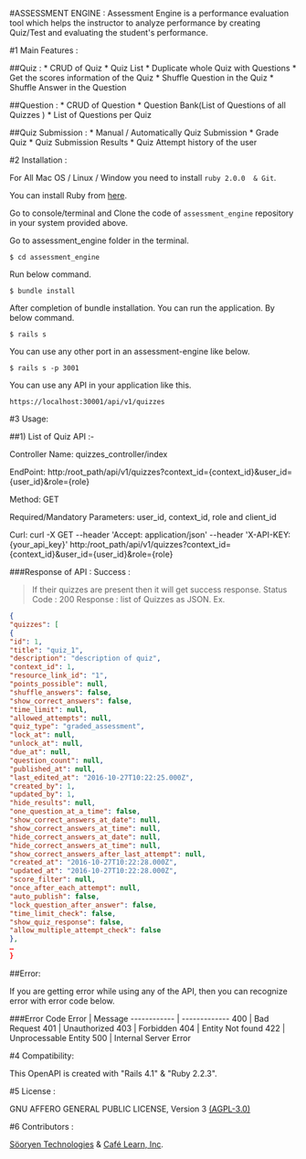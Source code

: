 #ASSESSMENT ENGINE :
Assessment Engine is a performance evaluation tool which helps the instructor to analyze performance by creating Quiz/Test and evaluating the student's performance.

#1 Main Features :

##Quiz :
	* CRUD of Quiz
	* Quiz List
	* Duplicate whole Quiz with Questions
	* Get the scores information of the Quiz
	* Shuffle Question in the Quiz
	* Shuffle Answer in the Question

##Question :
	* CRUD of Question
	* Question Bank(List of Questions of all Quizzes )
	* List of Questions per Quiz

##Quiz Submission :
	* Manual / Automatically Quiz Submission
	* Grade Quiz
	* Quiz Submission Results
	* Quiz Attempt history of the user


#2 Installation :

For All Mac OS / Linux / Window you need to install `ruby 2.0.0  & Git`.

You can install Ruby from [here](http://railsapps.github.io/installrubyonrails-ubuntu.html).
				 	
Go to console/terminal and Clone the code of `assessment_engine` repository in your system provided above.

Go to assessment_engine folder in the terminal.
	
`$ cd assessment_engine`

Run below command.	

`$ bundle install`

After completion of bundle installation. You can run the application. By below command.
		
`$ rails s`
		 	
You can use any other port in an assessment-engine like below.	

`$ rails s -p 3001`
		 	
You can use any API in your application like this.
			
`https://localhost:30001/api/v1/quizzes`
	
#3 Usage:
	
##1) List of Quiz API :-
	
Controller Name: quizzes_controller/index

EndPoint: http:/root_path/api/v1/quizzes?context_id={context_id}&user_id={user_id}&role={role}

Method: GET

Required/Mandatory Parameters: user_id, context_id, role and client_id

Curl: curl -X GET --header 'Accept: application/json' --header 'X-API-KEY: {your_api_key}' http:/root_path/api/v1/quizzes?context_id={context_id}&user_id={user_id}&role={role}
	
###Response of API :
Success :
>If their quizzes are present then it will get success response.
>Status Code : 200
Response : list of Quizzes as JSON.
Ex.
	
```json
{
"quizzes": [
{
"id": 1,
"title": "quiz_1",
"description": "description of quiz",
"context_id": 1,
"resource_link_id": "1",
"points_possible": null,
"shuffle_answers": false,
"show_correct_answers": false,
"time_limit": null,
"allowed_attempts": null,
"quiz_type": "graded_assessment",
"lock_at": null,
"unlock_at": null,
"due_at": null,
"question_count": null,
"published_at": null,
"last_edited_at": "2016-10-27T10:22:25.000Z",
"created_by": 1,
"updated_by": 1,
"hide_results": null,
"one_question_at_a_time": false,
"show_correct_answers_at_date": null,
"show_correct_answers_at_time": null,
"hide_correct_answers_at_date": null,
"hide_correct_answers_at_time": null,
"show_correct_answers_after_last_attempt": null,
"created_at": "2016-10-27T10:22:28.000Z",
"updated_at": "2016-10-27T10:22:28.000Z",
"score_filter": null,
"once_after_each_attempt": null,
"auto_publish": false,
"lock_question_after_answer": false,
"time_limit_check": false,
"show_quiz_response": false,
"allow_multiple_attempt_check": false
},
…
}
```
##Error: 

If you are getting error while using any of the API, then you can recognize error with error code below.	

###Error Code
Error | Message
------------ | -------------
400 | Bad Request
401 | Unauthorized
403 | Forbidden
404 | Entity Not found 
422 | Unprocessable Entity
500 | Internal Server Error

#4 Compatibility:
	
This OpenAPI is created with "Rails  4.1" & "Ruby 2.2.3".
	
#5 License :

GNU AFFERO GENERAL PUBLIC LICENSE, Version 3 [(AGPL-3.0)](http://www.gnu.org/licenses/agpl.html)

#6 Contributors :
		
[Söoryen Technologies](www.sooryen.com) & [Café Learn, Inc](www.cafelearn.com).
